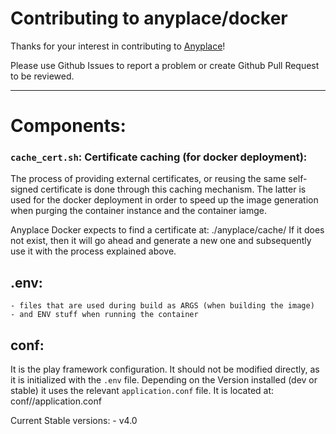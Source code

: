 # Contributing to anyplace/docker

Thanks for your interest in contributing to [Anyplace](http://anyplace.cs.ucy.ac.cy/)!

Please use Github Issues to report a problem or create Github Pull Request to be reviewed.

---

# Components:

### `cache_cert.sh`: Certificate caching (for docker deployment):
The process of providing external certificates, or reusing the same self-signed certificate is done through this caching mechanism.
The latter is used for the docker deployment  in order to speed up the image generation when purging the container instance and the container iamge.

Anyplace Docker expects to find a certificate at: ./anyplace/cache/
If it does not exist, then it will go ahead and generate a new one and subsequently use it with the process explained above.

## .env:
    - files that are used during build as ARGS (when building the image)
    - and ENV stuff when running the container
## conf:
It is the play framework configuration. It should not be modified directly, as it is initialized with the `.env` file.
Depending on the Version installed (dev or stable) it uses the relevant `application.conf` file. It is located at:
conf/<environment>/application.conf

Current Stable versions:
    - v4.0
